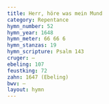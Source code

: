 ```yaml
---
title: Herr, höre was mein Mund
category: Repentance
hymn_number: 52
hymn_year: 1648
hymn_meter: 66 66 6
hymn_stanzas: 19
hymn_scripture: Psalm 143
cruger: —
ebeling: 107
feustking: 72
zahn: 1647 (Ebeling)
bwv: —
layout: hymn
---
```

<br>

